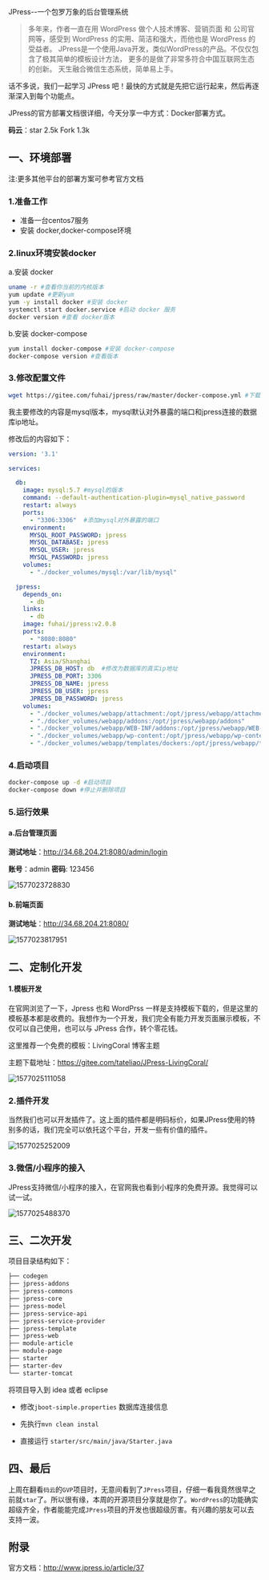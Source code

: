 JPress--一个包罗万象的后台管理系统

>  多年来，作者一直在用 WordPress 做个人技术博客、营销页面 和 公司官网等，感受到 WordPress 的实用、简洁和强大，而他也是 WordPress 的受益者。 JPress是一个使用Java开发，类似WordPress的产品。不仅仅包含了极其简单的模板设计方法， 更多的是做了非常多符合中国互联网生态的创新。 天生融合微信生态系统，简单易上手。

话不多说，我们一起学习 JPress 吧！最快的方式就是先把它运行起来，然后再逐渐深入到每个功能点。

JPress的官方部署文档很详细，今天分享一中方式：Docker部署方式。



**码云**：star 2.5k    Fork 1.3k

## 一、环境部署

注:更多其他平台的部署方案可参考官方文档

### 1.准备工作

- 准备一台centos7服务
- 安装 docker,docker-compose环境

### 2.linux环境安装docker

a.安装 docker

```bash
uname -r #查看你当前的内核版本
yum update #更新yum
yum -y install docker #安装 docker
systemctl start docker.service #启动 docker 服务
docker version #查看 docker版本
```

b.安装 docker-compose

```bash
yum install docker-compose #安装 docker-compose
docker-compose version #查看版本
```

### 3.修改配置文件

```bash
wget https://gitee.com/fuhai/jpress/raw/master/docker-compose.yml #下载文件
```

我主要修改的内容是mysql版本，mysql默认对外暴露的端口和jpress连接的数据库ip地址。

修改后的内容如下：

```yaml
version: '3.1'

services:

  db:
    image: mysql:5.7 #mysql的版本
    command: --default-authentication-plugin=mysql_native_password
    restart: always
    ports:
      - "3306:3306"  #添加mysql对外暴露的端口
    environment:
      MYSQL_ROOT_PASSWORD: jpress
      MYSQL_DATABASE: jpress
      MYSQL_USER: jpress
      MYSQL_PASSWORD: jpress
    volumes:
      - "./docker_volumes/mysql:/var/lib/mysql"

  jpress:
    depends_on:
      - db
    links:
      - db
    image: fuhai/jpress:v2.0.8
    ports:
      - "8080:8080"
    restart: always
    environment:
      TZ: Asia/Shanghai
      JPRESS_DB_HOST: db  #修改为数据库的真实ip地址
      JPRESS_DB_PORT: 3306
      JPRESS_DB_NAME: jpress
      JPRESS_DB_USER: jpress
      JPRESS_DB_PASSWORD: jpress
    volumes:
      - "./docker_volumes/webapp/attachment:/opt/jpress/webapp/attachment"
      - "./docker_volumes/webapp/addons:/opt/jpress/webapp/addons"
      - "./docker_volumes/webapp/WEB-INF/addons:/opt/jpress/webapp/WEB-INF/addons"
      - "./docker_volumes/webapp/wp-content:/opt/jpress/webapp/wp-content"
      - "./docker_volumes/webapp/templates/dockers:/opt/jpress/webapp/templates/dockers"

```

### 4.启动项目

```bash
docker-compose up -d #启动项目
docker-compose down #停止并删除项目
```

### 5.运行效果

#### a.后台管理页面

**测试地址**：<http://34.68.204.21:8080/admin/login> 

**账号**：admin  **密码**: 123456

![1577023728830](Jpress/1577023728830.png)

#### b.前端页面

**测试地址**：<http://34.68.204.21:8080/> 

![1577023817951](Jpress/1577023817951.png)

## 二、定制化开发

#### 1.模板开发

在官网浏览了一下，Jpress 也和 WordPrss 一样是支持模板下载的，但是这里的模板基本都是收费的。我想作为一个开发，我们完全有能力开发页面展示模板，不仅可以自己使用，也可以与 JPress 合作，转个零花钱。

这里推荐一个免费的模板：LivingCoral 博客主题

主题下载地址：<https://gitee.com/tateliao/JPress-LivingCoral/> 

![1577025111058](Jpress/1577025111058.png)

### 2.插件开发

当然我们也可以开发插件了。这上面的插件都是明码标价，如果JPress使用的特别多的话，我们完全可以依托这个平台，开发一些有价值的插件。

![1577025252009](Jpress/1577025252009.png)

### 3.微信/小程序的接入

JPress支持微信/小程序的接入，在官网我也看到小程序的免费开源。我觉得可以试一试。

![1577025488370](Jpress/1577025488370.png)

## 三、二次开发

项目目录结构如下：

```bash
├── codegen
├── jpress-addons
├── jpress-commons
├── jpress-core
├── jpress-model
├── jpress-service-api
├── jpress-service-provider
├── jpress-template
├── jpress-web
├── module-article
├── module-page
├── starter
├── starter-dev
└── starter-tomcat
```

将项目导入到 idea 或者 eclipse 

- 修改`jboot-simple.properties` 数据库连接信息

- 先执行`mvn clean instal `
- 直接运行 `starter/src/main/java/Starter.java `

## 四、最后

上周在翻看`码云`的`GVP`项目时，无意间看到了`JPress`项目，仔细一看我竟然很早之前就`star`了。所以很有缘，本周的开源项目分享就是你了。`WordPress`的功能确实超级齐全，作者能能完成`JPress`项目的开发也很超级厉害。有兴趣的朋友可以去支持一波。

## 附录

官方文档：<http://www.jpress.io/article/37> 
